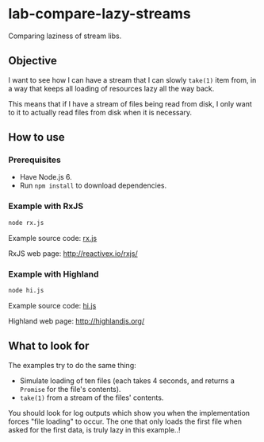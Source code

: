 # lab-compare-lazy-streams

Comparing laziness of stream libs.

## Objective

I want to see how I can have a stream that I can slowly `take(1)` item from, in a way that keeps all
loading of resources lazy all the way back.

This means that if I have a stream of files being read from disk, I only want to it to actually read
files from disk when it is necessary.
 
## How to use

### Prerequisites

* Have Node.js 6.
* Run `npm install` to download dependencies.

### Example with RxJS

```bash
node rx.js
```

Example source code: [rx.js](./rx.js)

RxJS web page: http://reactivex.io/rxjs/

### Example with Highland

```bash
node hi.js
```

Example source code: [hi.js](./hi.js)

Highland web page: http://highlandjs.org/


## What to look for

The examples try to do the same thing:

* Simulate loading of ten files (each takes 4 seconds, and returns a `Promise` for the file's
contents).
* `take(1)` from a stream of the files' contents.

You should look for log outputs which show you when the implementation forces "file loading" to
occur. The one that only loads the first file when asked for the first data, is truly lazy in this
example..!
  